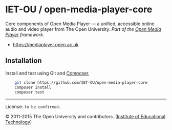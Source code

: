 <!-- [![Build status: Travis-CI][travis-icon]][travis-ci] -->

# IET-OU / open-media-player-core

Core components of Open Media Player — a unified, accessible online audio and video player from The Open University. _Part of the [Open Media Player][omp] framework._

* https://mediaplayer.open.ac.uk


## Installation

Install and test using Git and [Composer][],

```sh
    git clone https://github.com/IET-OU/open-media-player-core
    composer install
    composer test
```


---
License:  `to be confirmed.`

© 2011-2015 The Open University and contributors. ([Institute of Educational Technology][])


[gpl]: http://gnu.org/licenses/gpl-2.0.html "GPL-2.0+"
[omp]: https://github.com/IET-OU/open-media-player
[Institute of Educational Technology]: http://iet.open.ac.uk/
[travis-icon]: https://travis-ci.org/IET-OU/open-media-player-core.svg
[travis-ci]: https://travis-ci.org/IET-OU/open-media-player-core
[Composer]: https://getcomposer.org/

